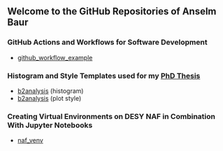 ## Welcome to the GitHub Repositories of Anselm Baur

### GitHub Actions and Workflows for Software Development
* [github_workflow_example](https://github.com/anselm-baur/github_workflow_example)

### Histogram and Style Templates used for my [PhD Thesis](	https://ediss.sub.uni-hamburg.de/handle/ediss/11711)
* [b2analysis](https://github.com/anselm-baur/b2analysis) (histogram)
* [b2analysis](https://github.com/anselm-baur/b2style) (plot style)

### Creating Virtual Environments on DESY NAF in Combination With Jupyter Notebooks
*  [naf_venv](https://github.com/anselm-baur/naf_venv)
